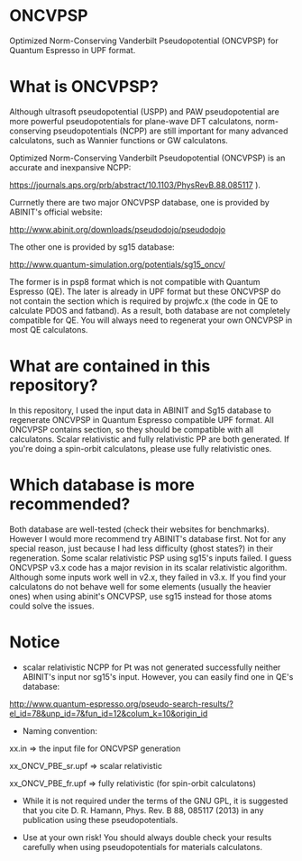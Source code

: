 # ONCVPSP
Optimized Norm-Conserving Vanderbilt Pseudopotential (ONCVPSP) for Quantum Espresso in UPF 
format. 

# What is ONCVPSP?
Although ultrasoft pseudopotential (USPP) and PAW pseudopotential are more powerful
pseudopotentials for plane-wave DFT calculatons, norm-conserving pseudopotentials (NCPP)
are still important for many advanced calculatons, such as Wannier functions or GW
calculatons. 

Optimized Norm-Conserving Vanderbilt Pseudopotential (ONCVPSP) is an accurate and 
inexpansive NCPP:  

https://journals.aps.org/prb/abstract/10.1103/PhysRevB.88.085117 ). 

Currnetly there are two major ONCVPSP database, one is provided by ABINIT's official 
website:

http://www.abinit.org/downloads/pseudodojo/pseudodojo

The other one is provided by sg15 database:

http://www.quantum-simulation.org/potentials/sg15_oncv/

The former is in psp8 format which is not compatible with Quantum Espresso (QE). The later
is already in UPF format but these ONCVPSP do not contain the <PSWFC> section which 
is required by projwfc.x (the code in QE to calculate PDOS and fatband). As a result, 
both database are not completely compatible for QE. You will always need to regenerat
your own ONCVPSP in most QE calculatons. 

# What are contained in this repository?
In this repository, I used the input data in ABINIT and Sg15 database to regenerate
ONCVPSP in Quantum Espresso compatible UPF format. All ONCVPSP contains <PSWFC> section, 
so they should be compatible with all calculatons. Scalar relativistic and fully 
relativistic PP are both generated. If you're doing a spin-orbit calculatons, please 
use fully relativistic ones. 

# Which database is more recommended?
Both database are well-tested (check their websites for benchmarks). However I would 
more recommend try ABINIT's database first. Not for any special reason, just because 
I had less difficulty (ghost states?) in their regeneration. Some scalar relativistic 
PSP using sg15's inputs failed. I guess ONCVPSP v3.x code has a major revision in its 
scalar relativistic algorithm. Although some inputs work well in v2.x, they failed in 
v3.x. If you find your calculatons do not behave well for some elements (usually the 
heavier ones) when using abinit's ONCVPSP, use sg15 instead for those atoms could solve 
the issues. 

# Notice
* scalar relativistic NCPP for Pt was not generated successfully neither ABINIT's input 
nor sg15's input. However, you can easily find one in QE's database:

http://www.quantum-espresso.org/pseudo-search-results/?el_id=78&unp_id=7&fun_id=12&colum_k=10&origin_id

* Naming convention:

xx.in => the input file for ONCVPSP generation

xx_ONCV_PBE_sr.upf => scalar relativistic

xx_ONCV_PBE_fr.upf => fully relativistic (for spin-orbit calculatons)

* While it is not required under the terms of the GNU GPL, it is 
suggested that you cite D. R. Hamann, Phys. Rev. B 88, 085117 (2013) 
in any publication using these pseudopotentials.
 
* Use at your own risk! You should always double check your results carefully 
when using pseudopotentials for materials calculatons.
